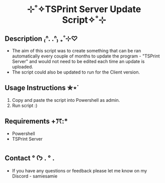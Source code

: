 <h1 align="center">⊹˚✧TSPrint Server Update Script✧˚⊹</h1>

## Description ₍ᐢ. .ᐢ₎ ₊˚⊹♡
- The aim of this script was to create something that can be ran automatically every couple of months to update the program - "TSPrint Server" and would not need to be edited each time
  an update is uploaded.  
- The script could also be updated to run for the Client version.

## Usage Instructions ✮⋆˙
1. Copy and paste the script into Powershell as admin.
2. Run script :)
  
## Requirements +ꔫ:*
- Powershell
- TSPrint Server

## Contact ° ᡣ𐭩 . ° .
- If you have any questions or feedback please let me know on my Discord - samiesamie
